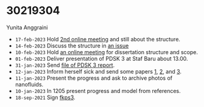 # 30219304
Yunita Anggraini

+ `17-feb-2023` Hold [2nd online meeting](https://itb-ac-id.zoom.us/j/91302475304) and still about the structure.
+ `14-feb-2023` Discuss the structure in [an issue](https://github.com/nita0406/Disertasi/issues/2)
+ `10-feb-2023` Hold [an online meeting](https://itb-ac-id.zoom.us/j/91302475304) for dissertation structure and scope.
+ `01-feb-2023` Deliver presentation of PDSK 3 at Staf Baru about 13.00.
+ `31-jan-2023` Send [file of PDSK 3 report](https://osf.io/n4r8c). 
+ `12-jan-2023` Inform herself sick and send some papers [1](https://osf.io/6h7j5), [2](https://osf.io/rbc9t), and [3](https://osf.io/tepr8).
+ `11-jan-2023` Present the progress and ask to archive photos of nanofluids.
+ `10-jan-2023` In 1205 present progress and model from references.
+ `18-sep-2021` Sign [fkps3](https://osf.io/6vgrq).
